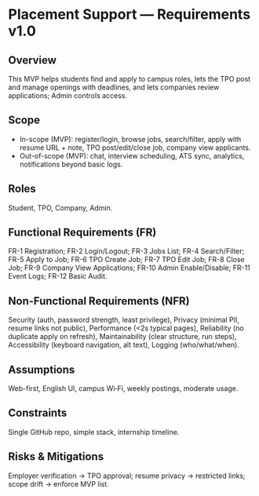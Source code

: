 # Placement Support — Requirements v1.0

## Overview
This MVP helps students find and apply to campus roles, lets the TPO post and manage openings with deadlines, and lets companies review applications; Admin controls access.

## Scope
- In-scope (MVP): register/login, browse jobs, search/filter, apply with resume URL + note, TPO post/edit/close job, company view applicants.
- Out-of-scope (MVP): chat, interview scheduling, ATS sync, analytics, notifications beyond basic logs.

## Roles
Student, TPO, Company, Admin.

## Functional Requirements (FR)
FR-1 Registration; FR-2 Login/Logout; FR-3 Jobs List; FR-4 Search/Filter; FR-5 Apply to Job; FR-6 TPO Create Job; FR-7 TPO Edit Job; FR-8 Close Job; FR-9 Company View Applications; FR-10 Admin Enable/Disable; FR-11 Event Logs; FR-12 Basic Audit.

## Non-Functional Requirements (NFR)
Security (auth, password strength, least privilege), Privacy (minimal PII, resume links not public), Performance (<2s typical pages), Reliability (no duplicate apply on refresh), Maintainability (clear structure, run steps), Accessibility (keyboard navigation, alt text), Logging (who/what/when).

## Assumptions
Web-first, English UI, campus Wi‑Fi, weekly postings, moderate usage.

## Constraints
Single GitHub repo, simple stack, internship timeline.

## Risks & Mitigations
Employer verification → TPO approval; resume privacy → restricted links; scope drift → enforce MVP list.

